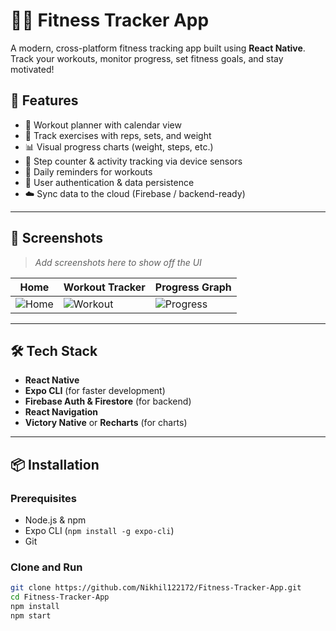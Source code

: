 # 🏋️‍♀️ Fitness Tracker App

A modern, cross-platform fitness tracking app built using **React Native**. Track your workouts, monitor progress, set fitness goals, and stay motivated!

## 🚀 Features

- 📆 Workout planner with calendar view
- 💪 Track exercises with reps, sets, and weight
- 📊 Visual progress charts (weight, steps, etc.)
- 🏃 Step counter & activity tracking via device sensors
- 🔔 Daily reminders for workouts
- 🔐 User authentication & data persistence
- ☁️ Sync data to the cloud (Firebase / backend-ready)

---

## 📱 Screenshots

> _Add screenshots here to show off the UI_

| Home | Workout Tracker | Progress Graph |
|------|------------------|----------------|
| ![Home](assets/screens/home.png) | ![Workout](assets/screens/workout.png) | ![Progress](assets/screens/progress.png) |

---

## 🛠 Tech Stack

- **React Native**
- **Expo CLI** (for faster development)
- **Firebase Auth & Firestore** (for backend)
- **React Navigation**
- **Victory Native** or **Recharts** (for charts)

---

## 📦 Installation

### Prerequisites

- Node.js & npm
- Expo CLI (`npm install -g expo-cli`)
- Git

### Clone and Run

```bash
git clone https://github.com/Nikhil122172/Fitness-Tracker-App.git
cd Fitness-Tracker-App
npm install
npm start
